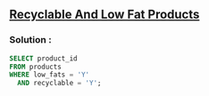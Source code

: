 ## [Recyclable And Low Fat Products](https://leetcode.com/problems/recyclable-and-low-fat-products)

### Solution :
```sql
SELECT product_id
FROM products
WHERE low_fats = 'Y'
  AND recyclable = 'Y';
